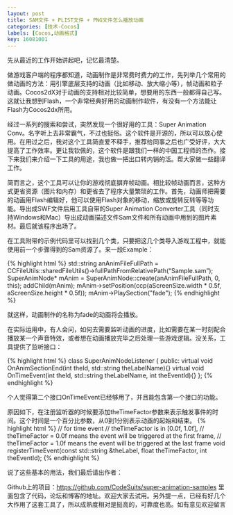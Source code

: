 ```yaml
---
layout: post
title: SAM文件 + PLIST文件 + PNG文件怎么播放动画
categories: [技术-Cocos]
labels: [Cocos,动画格式]
key: 16081001
---
```


先从最近的工作开始讲起吧，记忆最清楚。

做游戏客户端的程序都知道，动画制作是非常费时费力的工作，先列举几个常用的做动画的方法：用引擎底层支持的动画（比如移动、放大缩小等），帧动画和粒子动画。Cocos2dX对于动画的支持相对比较简单，想要用的东西一般都得自己写。这就让我想到Flash，一个非常经典好用的动画制作软件，有没有一个方法能让Flash为Cocos2dx所用。

经过一系列的搜索和尝试，突然发现一个很好用的工具：Super Animation Conv。名字听上去非常霸气，不过也挺俗。这个软件是开源的，所以可以放心使用。在用过之后，我对这个工具简直爱不释手，推荐给同事之后也广受好评，大大提高了工作效率。更让我钦佩的，这个软件是跟我们一样的中国工程师的杰作。接下来我们来介绍一下工具的用途，我也做一把出口转内销的活。帮大家做一些翻译工作。

简而言之，这个工具可以让你的游戏彻底摒弃帧动画。相比较帧动画而言，这种方式更省资源（图片和内存）和更省去了程序大量繁琐的工作。首先，动画师把需要的动画用Flash编辑好，他可以使用Flash对象的移动，缩放或旋转反转等等功能。导出成SWF文件后用工具自带的Super Animation Converter工具（同时支持Windows和Mac）导出成动画描述文件Sam文件和所有动画中用到的图片素材。最后就该程序出场了。

在工具附带的示例代码里可以找到几个类，只要把这几个类导入游戏工程中，就能使用前一个步骤得到的Sam资源了。来一段Example：

{% highlight html %}
std::string anAnimFileFullPath = CCFileUtils::sharedFileUtils()->fullPathFromRelativePath(“Sample.sam”);
SuperAnimNode* mAnim = SuperAnimNode::create(anAnimFileFullPath, 0, this);
addChild(mAnim);
mAnim->setPosition(ccp(aScreenSize.width * 0.5f, aScreenSize.height * 0.5f));
mAnim->PlaySection("fade");
{% endhighlight %}

就这样，动画制作的名称为fade的动画将会播放。

在实际运用中，有人会问，如何去需要监听动画的进度，比如需要在某一时刻配合播放某一个声音特效，或者想在动画播放完毕之后处理一些游戏逻辑。没关系，工具提供了监听接口：


{% highlight html %}
class SuperAnimNodeListener
{
public:
virtual void OnAnimSectionEnd(int theId, std::string theLabelName){}
virtual void OnTimeEvent(int theId, std::string theLabelName, int theEventId){}
};
{% endhighlight %}

个人觉得第二个接口OnTimeEvent已经够用了，并且能包含第一个接口的功能。

原因如下，在注册监听器的时候要添加theTimeFactor参数来表示触发事件的时间。这个时间是一个百分比参数，从0到1分别表示动画的起始和结束。
{% highlight html %}
// for time event
// theTimeFactor is in [0.0f, 1.0f],
// theTimeFactor = 0.0f means the event will be triggered at the first frame,
// theTimeFactor = 1.0f means the event will be triggered at the last frame
void registerTimeEvent(const std::string &theLabel, float theTimeFactor, int theEventId);
{% endhighlight %}

说了这些基本的用法，我们最后请出作者：

Github上的项目：https://github.com/CodeSuits/super-animation-samples 里面包含了代码，论坛和博客的地址。欢迎大家去试用。另外提一点，已经有好几个大作用了这套工具了，所以成熟度相对是挺高的，可靠度也高。如有意见欢迎留言

